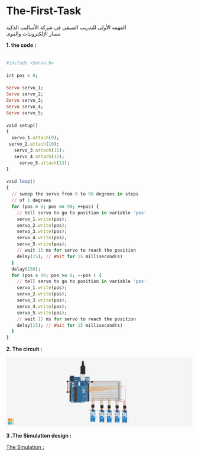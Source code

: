 
# The-First-Task
المهمه الأولى للتدريب الصيفي في شركة الأساليب الذكية  
مسار الإلكترونيات والقوى

**1.  the code  :**

```ruby

#include <Servo.h>

int pos = 0;

Servo servo_1;
Servo servo_2;
Servo servo_3;
Servo servo_4;
Servo servo_5;

void setup()
{
  servo_1.attach(9);
 servo_2.attach(10);
   servo_3.attach(11);
   servo_4.attach(12);
     servo_5.attach(13);
}

void loop()
{
  // sweep the servo from 0 to 90 degrees in steps
  // of 1 degrees
  for (pos = 0; pos <= 90; ++pos) {
    // tell servo to go to position in variable 'pos'
    servo_1.write(pos);
    servo_2.write(pos);
    servo_3.write(pos);
    servo_4.write(pos);
    servo_5.write(pos);
    // wait 15 ms for servo to reach the position
    delay(15); // Wait for 15 millisecond(s)
  }
  delay(150);
  for (pos = 90; pos >= 0; --pos ) {
    // tell servo to go to position in variable 'pos'
    servo_1.write(pos);
    servo_2.write(pos);
    servo_3.write(pos);
    servo_4.write(pos);
    servo_5.write(pos);
    // wait 15 ms for servo to reach the position
    delay(15); // Wait for 15 millisecond(s)
  }
}
```

**2. The circuit  :**


![Circuit](images/task1.png)



**3 .The Simulation design  :**

[The Smulation :](https://www.tinkercad.com/things/54N1QAz5Qb5-glorious-trug)
